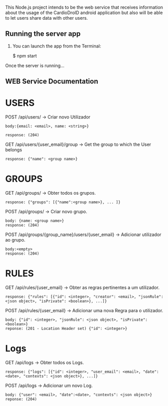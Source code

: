 This Node.js project intends to be the web service that receives information
about the usage of the CardioDroID android application but also will be able
to let users share data with other users.

## Running the server app

1) You can launch the app from the Terminal:

    $ npm start

Once the server is running...

## WEB Service Documentation

# USERS
POST /api/users/    -> Criar novo Utilizador

    body:{email: <email>, name: <string>}		

    response: (204)

GET /api/users/{user_email}/group    -> Get the group to which the User belongs
    
    response: {"name": <group name>}

# GROUPS											
GET /api/groups/                       -> Obter todos os grupos.
    
    response: {"groups": [{"name":<group name>}, ... ]}
    
POST /api/groups/    -> Criar novo grupo.
    
    body: {name: <group name>}
    response: (204)
    
POST /api/groups/{group_name}/users/{user_email}    -> Adicionar utilizador ao grupo.
    
    body:<empty>
    response: (204)

# RULES
GET /api/rules/{user_email}                            -> Obter as regras pertinentes a um utilizador.
    
    response: {"rules": [{"id": <integer>, "creator": <email>, "jsonRule": <json object>, "isPrivate": <boolean>}, ...]}

POST /api/rules/{user_email}                           -> Adicionar uma nova Regra para o utilizador.

    body: {"id": <integer>, "jsonRule": <json object>, "isPrivate": <boolean>}
    reponse: (201 - Location Header set) {"id": <integer>}

# Logs
GET /api/logs                            -> Obter todos os Logs.
    
    response: {"logs": [{"id": <integer>, "user_email": <email>, "date":<date>, "contexts": <json object>}, ...]}

POST /api/logs                           -> Adicionar um novo Log.

    body: {"user": <email>, "date":<date>, "contexts": <json object>}
    reponse: (204)